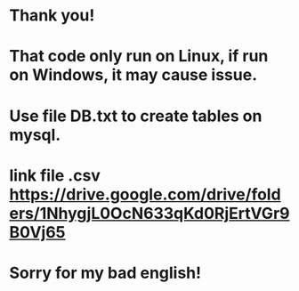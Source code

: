 # Thank you!
# That code only run on Linux, if run on Windows, it may cause issue.
# Use file DB.txt to create tables on mysql.
# link file .csv https://drive.google.com/drive/folders/1NhygjL0OcN633qKd0RjErtVGr9B0Vj65
# Sorry for my bad english!
